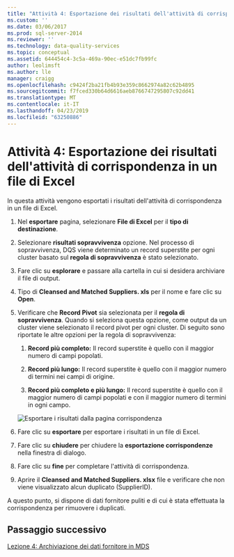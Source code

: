 ```yaml
---
title: "Attività 4: Esportazione dei risultati dell'attività di corrispondenza in un File di Excel | Microsoft Docs"
ms.custom: ''
ms.date: 03/06/2017
ms.prod: sql-server-2014
ms.reviewer: ''
ms.technology: data-quality-services
ms.topic: conceptual
ms.assetid: 644454c4-3c5a-469a-90ec-e51dc7fb99fc
author: leolimsft
ms.author: lle
manager: craigg
ms.openlocfilehash: c9424f2ba21fb4b93e359c8662974a82c62b4895
ms.sourcegitcommit: f7fced330b64d6616aeb8766747295807c92dd41
ms.translationtype: MT
ms.contentlocale: it-IT
ms.lasthandoff: 04/23/2019
ms.locfileid: "63250886"
---
```

# <a name="task-4-exporting-the-results-from-matching-activity-to-an-excel-file"></a>Attività 4: Esportazione dei risultati dell'attività di corrispondenza in un file di Excel
  In questa attività vengono esportati i risultati dell'attività di corrispondenza in un file di Excel.  
  
1.  Nel **esportare** pagina, selezionare **File di Excel** per il **tipo di destinazione**.  
  
2.  Selezionare **risultati sopravvivenza** opzione. Nel processo di sopravvivenza, DQS viene determinato un record superstite per ogni cluster basato sul **regola di sopravvivenza** è stato selezionato.  
  
3.  Fare clic su **esplorare** e passare alla cartella in cui si desidera archiviare il file di output.  
  
4.  Tipo di **Cleansed and Matched Suppliers. xls** per il nome e fare clic su **Open**.  
  
5.  Verificare che **Record Pivot** sia selezionata per il **regola di sopravvivenza**. Quando si seleziona questa opzione, come output da un cluster viene selezionato il record pivot per ogni cluster. Di seguito sono riportate le altre opzioni per la regola di sopravvivenza:  
  
    1.  **Record più completo:** Il record superstite è quello con il maggior numero di campi popolati.  
  
    2.  **Record più lungo:** Il record superstite è quello con il maggior numero di termini nei campi di origine.  
  
    3.  **Record più completo e più lungo:** Il record superstite è quello con il maggior numero di campi popolati e con il maggior numero di termini in ogni campo.  
  
     ![Esportare i risultati dalla pagina corrispondenza](../../2014/tutorials/media/et-exportingtheresultsfrommatoanexcelfile.jpg "esportare i risultati dalla pagina corrispondenza")  
  
6.  Fare clic su **esportare** per esportare i risultati in un file di Excel.  
  
7.  Fare clic su **chiudere** per chiudere la **esportazione corrispondenze** nella finestra di dialogo.  
  
8.  Fare clic su **fine** per completare l'attività di corrispondenza.  
  
9. Aprire il **Cleansed and Matched Suppliers. xlsx** file e verificare che non viene visualizzato alcun duplicato (SupplierID).  
  
 A questo punto, si dispone di dati fornitore puliti e di cui è stata effettuata la corrispondenza per rimuovere i duplicati.  
  
## <a name="next-step"></a>Passaggio successivo  
 [Lezione 4: Archiviazione dei dati fornitore in MDS](../../2014/tutorials/lesson-4-storing-supplier-data-in-mds.md)  
  
  
